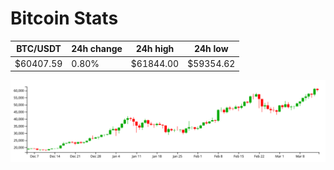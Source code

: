 # Bitcoin Stats

BTC/USDT|24h change|24h high|24h low|
|---|---|---|---|
|$60407.59|0.80%|$61844.00|$59354.62|

<img src="./chart.svg">
